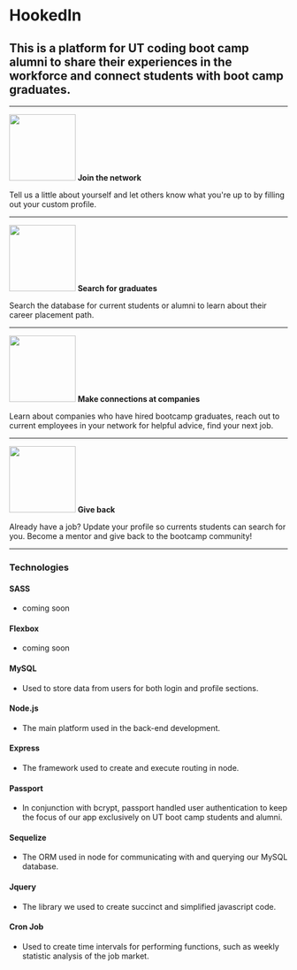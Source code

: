 # HookedIn 



## This is a platform for UT coding boot camp alumni to share their experiences in the workforce and connect students with boot camp graduates. 

---------
<p>
<img src="https://github.com/jflook10/UTAlumni/blob/master/public/assets/form.png" width="120" />
<b> Join the network </b>
</p>
 Tell us a little about yourself and let others know what you're up to by filling out your custom profile. 

---------
<p>
<img src="https://github.com/jflook10/UTAlumni/blob/master/public/assets/search.png" width="120" />
<b> Search for graduates </b>
</p>
 Search the database for current students or alumni to learn about their career placement path. 

---------
<p>
<img src="https://github.com/jflook10/UTAlumni/blob/master/public/assets/conversation.png" width="120" />
<b> Make connections at companies </b>
</p>
 Learn about companies who have hired bootcamp graduates, reach out to current employees in your network for helpful advice, find your next job.

--------- 
<p>
<img src="https://github.com/jflook10/UTAlumni/blob/master/public/assets/search.png" width="120" />
<b> Give back </b>
</p>
Already have a job? Update your profile so currents students can search for you. Become a mentor and give back to the bootcamp community! 

---------

### Technologies

#### SASS

* coming soon

#### Flexbox

* coming soon

#### MySQL

* Used to store data from users for both login and profile sections.

#### Node.js

* The main platform used in the back-end development.

#### Express

* The framework used to create and execute routing in node.

#### Passport

* In conjunction with bcrypt, passport handled user authentication to keep the focus of our app exclusively on UT boot camp students and alumni.

#### Sequelize

* The ORM used in node for communicating with and querying our MySQL database.

#### Jquery

* The library we used to create succinct and simplified javascript code.

#### Cron Job

* Used to create time intervals for performing functions, such as weekly statistic analysis of the job market.